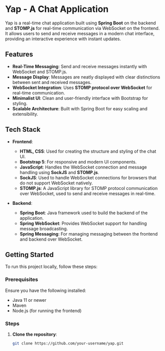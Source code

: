 # Yap - A Chat Application

Yap is a real-time chat application built using **Spring Boot** on the backend and **STOMP.js** for real-time communication via WebSocket on the frontend. It allows users to send and receive messages in a modern chat interface, providing an interactive experience with instant updates.

## Features

- **Real-Time Messaging**: Send and receive messages instantly with WebSocket and STOMP.js.
- **Message Display**: Messages are neatly displayed with clear distinctions between sent and received messages.
- **WebSocket Integration**: Uses **STOMP protocol over WebSocket** for real-time communication.
- **Minimalist UI**: Clean and user-friendly interface with Bootstrap for styling.
- **Scalable Architecture**: Built with Spring Boot for easy scaling and extensibility.

## Tech Stack

- **Frontend**:
  - **HTML, CSS**: Used for creating the structure and styling of the chat UI.
  - **Bootstrap 5**: For responsive and modern UI components.
  - **JavaScript**: Handles the WebSocket connection and message handling using **SockJS** and **STOMP.js**.
  - **SockJS**: Used to handle WebSocket connections for browsers that do not support WebSocket natively.
  - **STOMP.js**: A JavaScript library for STOMP protocol communication over WebSocket, used to send and receive messages in real-time.

- **Backend**:
  - **Spring Boot**: Java framework used to build the backend of the application.
  - **Spring WebSocket**: Provides WebSocket support for handling message broadcasting.
  - **Spring Messaging**: For managing messaging between the frontend and backend over WebSocket.

## Getting Started

To run this project locally, follow these steps:

### Prerequisites

Ensure you have the following installed:

- Java 11 or newer
- Maven
- Node.js (for running the frontend)

### Steps

1. **Clone the repository**:
   ```bash
   git clone https://github.com/your-username/yap.git
